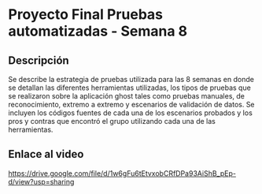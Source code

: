 # Proyecto Final Pruebas automatizadas - Semana 8

## Descripción

Se describe la estrategia de pruebas utilizada para las 8 semanas en donde se detallan las diferentes herramientas utilizadas, los tipos de pruebas que se realizaron sobre la aplicación ghost tales como pruebas manuales, de reconocimiento, extremo a extremo y escenarios de validación de datos. Se incluyen los códigos fuentes de cada una de los escenarios probados y los pros y contras que encontró el grupo utilizando cada una de las herramientas.  

## Enlace al video

https://drive.google.com/file/d/1w6gFu6tEtvxobCRfDPa93AiShB_pEp-d/view?usp=sharing
